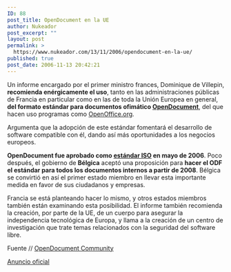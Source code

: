 ```yaml
---
ID: 88
post_title: OpenDocument en la UE
author: Nukeador
post_excerpt: ""
layout: post
permalink: >
  https://www.nukeador.com/13/11/2006/opendocument-en-la-ue/
published: true
post_date: 2006-11-13 20:42:21
---
```

Un informe encargado por el primer ministro frances, Dominique de Villepin, <strong>recomienda enérgicamente el uso</strong>, tanto en las administraciones públicas de Francia en particular como en las de toda la Unión Europea en general, <strong>del formato estándar para documentos ofimático <a title="Wikipedia - OpenDocument" href="http://es.wikipedia.org/wiki/Opendocument">OpenDocument</a></strong>, del que hacen uso programas como <a title="OpenOffice en español" href="http://es.openoffice.org">OpenOffice.org</a>.

Argumenta que la adopción de este estándar fomentará el desarrollo de software compatible con él, dando así más oportunidades a los negocios europeos.

<strong>OpenDocument fue aprobado como <a title="ISO 26300" href="http://www.iso.org/iso/en/CatalogueDetailPage.CatalogueDetail?CSNUMBER=43485&scopelist=PROGRAMME">estándar ISO</a> en mayo de 2006</strong>. Poco después, el gobierno de <strong>Bélgica</strong> aceptó una proposición para <strong>hacer el ODF el estándar para todos los documentos internos a partir de 2008</strong>. Bélgica se convirtió en así el primer estado miembro en llevar esta importante medida en favor de sus ciudadanos y empresas.

Francia se está planteando hacer lo mismo, y otros estados miembros también están examinando esta posibilidad. El informe también recomienda la creación, por parte de la UE, de un cuerpo para asegurar la independencia tecnológica de Europa, y llama a la creación de un centro de investigación que trate temas relacionados con la seguridad del software libre.

Fuente // <a title="OpenDocument Community" href="http://opendocument.xml.org/node/function.mysql-connect?from=10">OpenDocument Community</a>

<a title="ec.europa.eu - Official report recommends adoption of Open Document Format" href="http://ec.europa.eu/idabc/en/document/6206/194">Anuncio oficial </a>